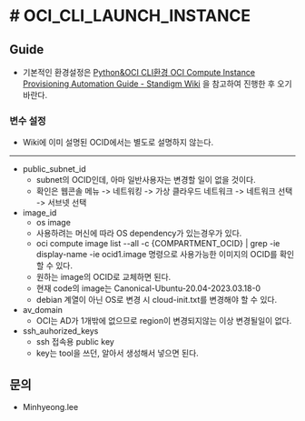 # # OCI_CLI_LAUNCH_INSTANCE
## Guide
* 기본적인 환경설정은 [Python&OCI CLI환경 OCI Compute Instance Provisioning Automation Guide - Standigm Wiki](https://wiki.standigm.com/Python%26OCI_CLI%ED%99%98%EA%B2%BD_OCI_Compute_Instance_Provisioning_Automation_Guide) 을 참고하여 진행한 후 오기 바란다.
### 변수 설정
* Wiki에 이미 설명된 OCID에서는 별도로 설명하지 않는다.
---
* public_subnet_id
	* subnet의 OCID인데, 아마 일반사용자는 변경할 일이 없을 것이다. 
	* 확인은 웹콘솔 메뉴 -> 네트워킹 -> 가상 클라우드 네트워크 -> 네트워크 선택 -> 서브넷 선택
* image_id
	* os image
	* 사용하려는 머신에 따라 OS dependency가 있는경우가 있다.
	* oci compute image list --all -c {COMPARTMENT_OCID} | grep -ie display-name -ie ocid1.image 명령으로 사용가능한 이미지의 OCID를 확인할 수 있다.
	* 원하는 image의 OCID로 교체하면 된다.
	* 현재 code의 image는 Canonical-Ubuntu-20.04-2023.03.18-0
	* debian 계열이 아닌 OS로 변경 시 cloud-init.txt를 변경해야 할 수 있다.
* av_domain
	* OCI는 AD가 1개밖에 없으므로 region이 변경되지않는 이상 변경될일이 없다.
* ssh_auhorized_keys
	* ssh 접속용 public key
	* key는 tool을 쓰던, 알아서 생성해서 넣으면 된다.

## 문의
* Minhyeong.lee
